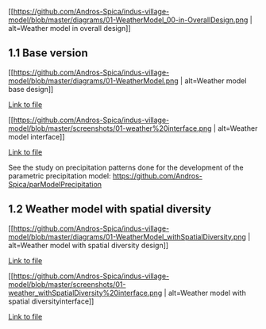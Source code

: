 
[[https://github.com/Andros-Spica/indus-village-model/blob/master/diagrams/01-WeatherModel_00-in-OverallDesign.png | alt=Weather model in overall design]]

## 1.1 Base version

[[https://github.com/Andros-Spica/indus-village-model/blob/master/diagrams/01-WeatherModel.png | alt=Weather model base design]]

[Link to file](https://https://github.com/Andros-Spica/indus-village-model/blob/master/diagrams/01-WeatherModel.png)

[[https://github.com/Andros-Spica/indus-village-model/blob/master/screenshots/01-weather%20interface.png | alt=Weather model interface]]

[Link to file](https://https://github.com/Andros-Spica/indus-village-model/blob/master/screenshots/01-weather%20interface.png)

See the study on precipitation patterns done for the development of the parametric precipitation model: https://github.com/Andros-Spica/parModelPrecipitation

## 1.2 Weather model with spatial diversity

[[https://github.com/Andros-Spica/indus-village-model/blob/master/diagrams/01-WeatherModel_withSpatialDiversity.png | alt=Weather model with spatial diversity design]]

[Link to file](https://https://github.com/Andros-Spica/indus-village-model/blob/master/diagrams/01-WeatherModel_withSpatialDiversity.png)

[[https://github.com/Andros-Spica/indus-village-model/blob/master/screenshots/01-weather_withSpatialDiversity%20interface.png | alt=Weather model with spatial diversityinterface]]

[Link to file](https://https://github.com/Andros-Spica/indus-village-model/blob/master/screenshots/01-weather_withSpatialDiversity%20interface.png)
